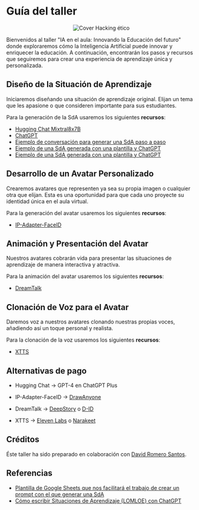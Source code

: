 # Guía del taller

<p align="center">
  <img src="assets/IA en el aula: Innovando la Educación del futuro.png" alt="Cover Hacking ético">
</p>

Bienvenidos al taller "IA en el aula: Innovando la Educación del futuro" donde exploraremos cómo la Inteligencia Artificial puede innovar y enriquecer la educación. A continuación, encontrarán los pasos y recursos que seguiremos para crear una experiencia de aprendizaje única y personalizada.


## Diseño de la Situación de Aprendizaje
Iniciaremos diseñando una situación de aprendizaje original. Elijan un tema que les apasione o que   consideren importante para sus estudiantes.

Para la generación de la SdA usaremos los siguientes **recursos**:

- [Hugging Chat Mixtral8x7B](https://huggingface.co/chat/)
- [ChatGPT](https://chat.openai.com/)
- [Ejemplo de conversación para generar una SdA paso a paso]()
- [Ejemplo de una SdA generada con una plantilla y ChatGPT]()
- [Ejemplo de una SdA generada con una plantilla y ChatGPT]()


## Desarrollo de un Avatar Personalizado
Crearemos avatares que representen ya sea su propia imagen o cualquier otra que elijan. Esta es una oportunidad para que cada uno proyecte su identidad única en el aula virtual.

Para la generación del avatar usaremos los siguientes **recursos**:

- [IP-Adapter-FaceID](https://huggingface.co/spaces/multimodalart/Ip-Adapter-FaceID)

## Animación y Presentación del Avatar
Nuestros avatares cobrarán vida para presentar las situaciones de aprendizaje de manera interactiva y atractiva.

Para la animación del avatar usaremos los siguientes **recursos**:
- [DreamTalk](https://huggingface.co/spaces/fffiloni/dreamtalk)


## Clonación de Voz para el Avatar
Daremos voz a nuestros avatares clonando nuestras propias voces, añadiendo así un toque personal y realista.


Para la clonación de la voz usaremos los siguientes **recursos**:

- [XTTS](https://huggingface.co/spaces/coqui/xtts)

<!-- ### Modelos Open Source

- Hugging Chat Mixtral8x7B: https://huggingface.co/chat/

- IP-Adapter-FaceID: https://huggingface.co/spaces/multimodalart/Ip-Adapter-FaceID

- DreamTalk: https://huggingface.co/spaces/fffiloni/dreamtalk

- XTTS: https://huggingface.co/spaces/coqui/xtts -->


## Alternativas de pago

-  Hugging Chat -> GPT-4 en ChatGPT Plus

- IP-Adapter-FaceID -> [DrawAnyone](https://drawanyone.ai) 

- DreamTalk -> [DeepStory](https://www.myheritage.es/deepstory)  o [D-ID](https://www.d-id.com)

- XTTS -> [Eleven Labs](https://elevenlabs.io) o [Narakeet](https://www.narakeet.com)


## Créditos
Éste taller ha sido preparado en colaboración con [David Romero Santos](https://davidlms.github.io/).

## Referencias

- [Plantilla de Google Sheets que nos facilitará el trabajo de crear un prompt con el que generar una SdA](https://docs.google.com/spreadsheets/d/1_ttpc1s6Ve528kqo1elvbOQxYj_fx_bIOu7rxfsmNVI/edit?usp=sharing)
- [Cómo escribir Situaciones de Aprendizaje (LOMLOE) con ChatGPT](https://profesorproductivo.com/como-escribir-situaciones-de-aprendizaje-con-chatgpt/)